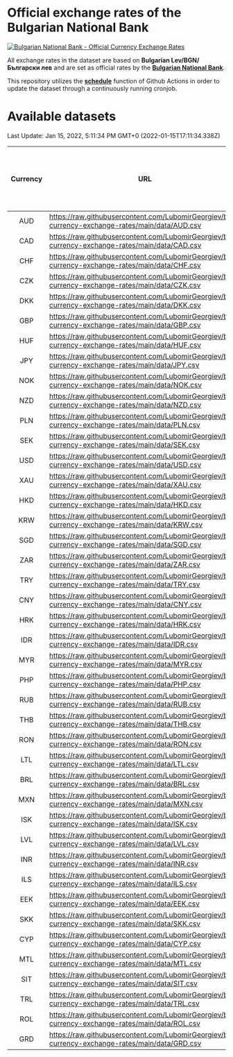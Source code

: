 # Official exchange rates of the Bulgarian National Bank

[![Bulgarian National Bank - Official Currency Exchange Rates](https://github.com/LubomirGeorgiev/bnb-currency-exchange-rates/actions/workflows/update-rates.yml/badge.svg?branch=main)](https://github.com/LubomirGeorgiev/bnb-currency-exchange-rates/actions/workflows/update-rates.yml)

All exchange rates in the dataset are based on **Bulgarian Lev/BGN/Български лев** and are set as official rates by the [**Bulgarian National Bank**](https://www.bnb.bg/Statistics/StExternalSector/StExchangeRates/StERForeignCurrencies/index.htm?toLang=_EN).

This repository utilizes the [**schedule**](https://docs.github.com/en/actions/reference/events-that-trigger-workflows) function of Github Actions in order to update the dataset through a continuously running cronjob.

# Available datasets

<!-- START LINKS (DO NOT EVER FU*ING DELETE THIS COMMENT FOR THE LOVE OF YOUR LIFE!!! IF YOU ARE CURIOS HOW IT WORKS, YOU CAN HAVE A LOOK AT ./src/updateReadme.ts) -->

Last Update: Jan 15, 2022, 5:11:34 PM GMT+0 (2022-01-15T17:11:34.338Z)

| Currency | URL                                                                                             | Number of records | Number of missing days that were filled in |
| :------: | ----------------------------------------------------------------------------------------------- | :---------------: | :----------------------------------------: |
|   AUD    | https://raw.githubusercontent.com/LubomirGeorgiev/bnb-currency-exchange-rates/main/data/AUD.csv |       8015        |                    2475                    |
|   CAD    | https://raw.githubusercontent.com/LubomirGeorgiev/bnb-currency-exchange-rates/main/data/CAD.csv |       8015        |                    2475                    |
|   CHF    | https://raw.githubusercontent.com/LubomirGeorgiev/bnb-currency-exchange-rates/main/data/CHF.csv |       8015        |                    2475                    |
|   CZK    | https://raw.githubusercontent.com/LubomirGeorgiev/bnb-currency-exchange-rates/main/data/CZK.csv |       8015        |                    2475                    |
|   DKK    | https://raw.githubusercontent.com/LubomirGeorgiev/bnb-currency-exchange-rates/main/data/DKK.csv |       8015        |                    2475                    |
|   GBP    | https://raw.githubusercontent.com/LubomirGeorgiev/bnb-currency-exchange-rates/main/data/GBP.csv |       8015        |                    2475                    |
|   HUF    | https://raw.githubusercontent.com/LubomirGeorgiev/bnb-currency-exchange-rates/main/data/HUF.csv |       8015        |                    2475                    |
|   JPY    | https://raw.githubusercontent.com/LubomirGeorgiev/bnb-currency-exchange-rates/main/data/JPY.csv |       8015        |                    2475                    |
|   NOK    | https://raw.githubusercontent.com/LubomirGeorgiev/bnb-currency-exchange-rates/main/data/NOK.csv |       8015        |                    2475                    |
|   NZD    | https://raw.githubusercontent.com/LubomirGeorgiev/bnb-currency-exchange-rates/main/data/NZD.csv |       8015        |                    2475                    |
|   PLN    | https://raw.githubusercontent.com/LubomirGeorgiev/bnb-currency-exchange-rates/main/data/PLN.csv |       8015        |                    2475                    |
|   SEK    | https://raw.githubusercontent.com/LubomirGeorgiev/bnb-currency-exchange-rates/main/data/SEK.csv |       8015        |                    2475                    |
|   USD    | https://raw.githubusercontent.com/LubomirGeorgiev/bnb-currency-exchange-rates/main/data/USD.csv |       8015        |                    2475                    |
|   XAU    | https://raw.githubusercontent.com/LubomirGeorgiev/bnb-currency-exchange-rates/main/data/XAU.csv |       8015        |                    2477                    |
|   HKD    | https://raw.githubusercontent.com/LubomirGeorgiev/bnb-currency-exchange-rates/main/data/HKD.csv |       7713        |                    2384                    |
|   KRW    | https://raw.githubusercontent.com/LubomirGeorgiev/bnb-currency-exchange-rates/main/data/KRW.csv |       7713        |                    2384                    |
|   SGD    | https://raw.githubusercontent.com/LubomirGeorgiev/bnb-currency-exchange-rates/main/data/SGD.csv |       7713        |                    2384                    |
|   ZAR    | https://raw.githubusercontent.com/LubomirGeorgiev/bnb-currency-exchange-rates/main/data/ZAR.csv |       7713        |                    2384                    |
|   TRY    | https://raw.githubusercontent.com/LubomirGeorgiev/bnb-currency-exchange-rates/main/data/TRY.csv |       6200        |                    1919                    |
|   CNY    | https://raw.githubusercontent.com/LubomirGeorgiev/bnb-currency-exchange-rates/main/data/CNY.csv |       6080        |                    1883                    |
|   HRK    | https://raw.githubusercontent.com/LubomirGeorgiev/bnb-currency-exchange-rates/main/data/HRK.csv |       6080        |                    1883                    |
|   IDR    | https://raw.githubusercontent.com/LubomirGeorgiev/bnb-currency-exchange-rates/main/data/IDR.csv |       6080        |                    1883                    |
|   MYR    | https://raw.githubusercontent.com/LubomirGeorgiev/bnb-currency-exchange-rates/main/data/MYR.csv |       6080        |                    1883                    |
|   PHP    | https://raw.githubusercontent.com/LubomirGeorgiev/bnb-currency-exchange-rates/main/data/PHP.csv |       6080        |                    1883                    |
|   RUB    | https://raw.githubusercontent.com/LubomirGeorgiev/bnb-currency-exchange-rates/main/data/RUB.csv |       6080        |                    1883                    |
|   THB    | https://raw.githubusercontent.com/LubomirGeorgiev/bnb-currency-exchange-rates/main/data/THB.csv |       6080        |                    1883                    |
|   RON    | https://raw.githubusercontent.com/LubomirGeorgiev/bnb-currency-exchange-rates/main/data/RON.csv |       6021        |                    1865                    |
|   LTL    | https://raw.githubusercontent.com/LubomirGeorgiev/bnb-currency-exchange-rates/main/data/LTL.csv |       5150        |                    1579                    |
|   BRL    | https://raw.githubusercontent.com/LubomirGeorgiev/bnb-currency-exchange-rates/main/data/BRL.csv |       5108        |                    1584                    |
|   MXN    | https://raw.githubusercontent.com/LubomirGeorgiev/bnb-currency-exchange-rates/main/data/MXN.csv |       5108        |                    1584                    |
|   ISK    | https://raw.githubusercontent.com/LubomirGeorgiev/bnb-currency-exchange-rates/main/data/ISK.csv |       5013        |                    1551                    |
|   LVL    | https://raw.githubusercontent.com/LubomirGeorgiev/bnb-currency-exchange-rates/main/data/LVL.csv |       4785        |                    1465                    |
|   INR    | https://raw.githubusercontent.com/LubomirGeorgiev/bnb-currency-exchange-rates/main/data/INR.csv |       4743        |                    1472                    |
|   ILS    | https://raw.githubusercontent.com/LubomirGeorgiev/bnb-currency-exchange-rates/main/data/ILS.csv |       4017        |                    1251                    |
|   EEK    | https://raw.githubusercontent.com/LubomirGeorgiev/bnb-currency-exchange-rates/main/data/EEK.csv |       3995        |                    1221                    |
|   SKK    | https://raw.githubusercontent.com/LubomirGeorgiev/bnb-currency-exchange-rates/main/data/SKK.csv |       2965        |                    907                     |
|   CYP    | https://raw.githubusercontent.com/LubomirGeorgiev/bnb-currency-exchange-rates/main/data/CYP.csv |       2903        |                    887                     |
|   MTL    | https://raw.githubusercontent.com/LubomirGeorgiev/bnb-currency-exchange-rates/main/data/MTL.csv |       2601        |                    796                     |
|   SIT    | https://raw.githubusercontent.com/LubomirGeorgiev/bnb-currency-exchange-rates/main/data/SIT.csv |       2539        |                    775                     |
|   TRL    | https://raw.githubusercontent.com/LubomirGeorgiev/bnb-currency-exchange-rates/main/data/TRL.csv |       1813        |                    554                     |
|   ROL    | https://raw.githubusercontent.com/LubomirGeorgiev/bnb-currency-exchange-rates/main/data/ROL.csv |       1692        |                    519                     |
|   GRD    | https://raw.githubusercontent.com/LubomirGeorgiev/bnb-currency-exchange-rates/main/data/GRD.csv |        361        |                    109                     |

<!-- END LINKS (DO NOT EVER FU*ING DELETE THIS COMMENT FOR THE LOVE OF YOUR LIFE!!! IF YOU ARE CURIOS HOW IT WORKS, YOU CAN HAVE A LOOK AT ./src/updateReadme.ts) -->
